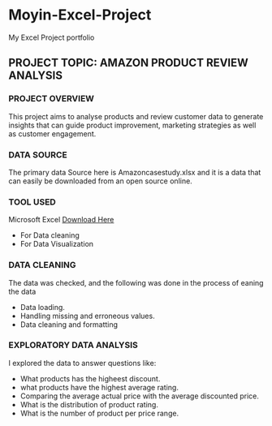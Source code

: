 # Moyin-Excel-Project
My Excel Project portfolio

## PROJECT TOPIC: AMAZON PRODUCT REVIEW ANALYSIS
### PROJECT OVERVIEW
This project aims to analyse products and review customer data to generate insights that can guide product improvement, marketing strategies as well as customer engagement.

### DATA SOURCE
The primary data Source here is Amazoncasestudy.xlsx and it is a data that can easily be downloaded from an open source online.

### TOOL USED
Microsoft Excel [Download Here](https://www.microsoft.com/en-us/microsoft-365/excel)
 - For Data cleaning
 - For Data Visualization

### DATA CLEANING
The data was checked, and the following was done in the process of eaning the data
 - Data loading.
 - Handling missing and erroneous values.
 - Data cleaning and formatting

### EXPLORATORY DATA ANALYSIS
I explored the data to answer questions like:
 - What products has the higheest discount.
 - what products have the highest average rating.
 - Comparing the average actual price with the average discounted price.
 - What is the distribution of product rating.
 - What is the number of product per price range.
